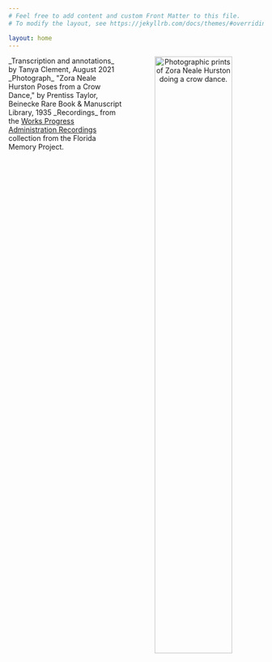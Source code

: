 ```yaml
---
# Feel free to add content and custom Front Matter to this file.
# To modify the layout, see https://jekyllrb.com/docs/themes/#overriding-theme-defaults

layout: home
---
```

<p align="center"><img align="right" width="55%" height="55%" alt="Photographic prints of Zora Neale Hurston doing a crow dance." src="https://github.com/tanyaclement/znh_jacksonville_1939/assets/1213771/e5b95e0e-40ef-42fe-8946-feb54168adb0"/></p>
_Transcription and annotations_ by Tanya Clement, August 2021
_Photograph_ "Zora Neale Hurston Poses from a Crow Dance," by Prentiss Taylor, Beinecke Rare Book & Manuscript Library, 1935
_Recordings_ from the <a href="https://www.floridamemory.com/discover/audio/wpa.php">Works Progress Administration Recordings</a> collection from the Florida Memory Project.

